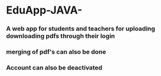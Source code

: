 # EduApp-JAVA-
### A web app for students and teachers for uploading downloading pdfs through their login 
### merging of pdf's can also be done
### Account can also be deactivated
